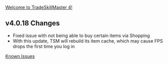[Welcome to TradeSkillMaster 4!](https://blog.tradeskillmaster.com/tradeskillmaster-4-released/)


## v4.0.18 Changes

* Fixed issue with not being able to buy certain items via Shopping
* With this update, TSM will rebuild its item cache, which may cause FPS drops the first time you log in

[Known Issues](http://support.tradeskillmaster.com/display/KB/TSM4+Currently+Known+Issues)
